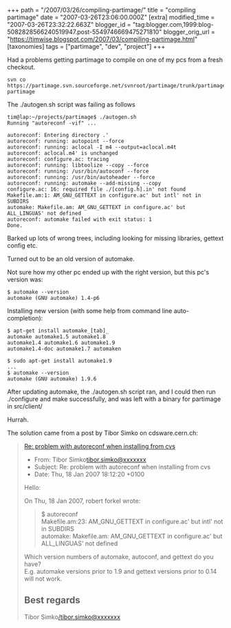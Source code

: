 +++
path = "/2007/03/26/compiling-partimage/"
title = "compiling partimage"
date = "2007-03-26T23:06:00.000Z"
[extra]
modified_time = "2007-03-26T23:32:22.663Z"
blogger_id = "tag:blogger.com,1999:blog-5082828566240519947.post-5549746669475271810"
blogger_orig_url = "https://timwise.blogspot.com/2007/03/compiling-partimage.html"
[taxonomies]
tags = ["partimage", "dev", "project"]
+++

Had a problems getting partimage to compile on one of my pcs from a fresh checkout.  

    svn co https://partimage.svn.sourceforge.net/svnroot/partimage/trunk/partimage partimage  

The ./autogen.sh script was failing as follows  

    tim@lap:~/projects/partimage$ ./autogen.sh  
    Running "autoreconf -vif" ...  

    autoreconf: Entering directory .'  
    autoreconf: running: autopoint --force  
    autoreconf: running: aclocal -I m4 --output=aclocal.m4t  
    autoreconf: aclocal.m4' is unchanged  
    autoreconf: configure.ac: tracing  
    autoreconf: running: libtoolize --copy --force  
    autoreconf: running: /usr/bin/autoconf --force  
    autoreconf: running: /usr/bin/autoheader --force  
    autoreconf: running: automake --add-missing --copy  
    configure.ac: 16: required file ./[config.h].in' not found  
    Makefile.am:1: AM_GNU_GETTEXT in configure.ac' but intl' not in SUBDIRS  
    automake: Makefile.am: AM_GNU_GETTEXT in configure.ac' but ALL_LINGUAS' not defined  
    autoreconf: automake failed with exit status: 1  
    Done.  

Barked up lots of wrong trees, including looking for missing libraries, gettext config etc.  

Turned out to be an old version of automake.  

Not sure how my other pc ended up with the right version, but this pc's version was:  

    $ automake --version  
    automake (GNU automake) 1.4-p6  

Installing new version (with some help from command line auto-completion):  

    $ apt-get install automake_[tab]_  
    automake automake1.5 automake1.8  
    automake1.4 automake1.6 automake1.9  
    automake1.4-doc automake1.7 automaken  

    $ sudo apt-get install automake1.9  
    ...  
    $ automake --version  
    automake (GNU automake) 1.9.6  

After updating automake, the ./autogen.sh script ran, and I could then run ./configure and make successfully, and was left with a binary for partimage in src/client/  

Hurrah.  

The solution came from a post by Tibor Simko on cdsware.cern.ch:  

> [Re: problem with autoreconf when installing from cvs](http://cdsware.cern.ch/lists/project-cdsware-users/archive/msg00694.shtml)  
>   
> * From: Tibor Simko<tibor.simko@xxxxxxx>  
> * Subject: Re: problem with autoreconf when installing from cvs  
> * Date: Thu, 18 Jan 2007 18:12:20 +0100  
>   
> Hello:  
>   
> On Thu, 18 Jan 2007, robert forkel wrote:  
>   
> > $ autoreconf  
> > Makefile.am:23: AM_GNU_GETTEXT in configure.ac' but intl' not in SUBDIRS  
> > automake: Makefile.am: AM_GNU_GETTEXT in configure.ac' but  
> > ALL_LINGUAS' not defined  
>   
> Which version numbers of automake, autoconf, and gettext do you have?  
> E.g. automake versions prior to 1.9 and gettext versions prior to 0.14  
> will not work.  
>   
> Best regards  
> --  
> Tibor Simko</tibor.simko@xxxxxxx>
